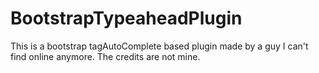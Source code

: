 # BootstrapTypeaheadPlugin
This is a bootstrap tagAutoComplete based plugin made by a guy I can't find online anymore. The credits are not mine.
